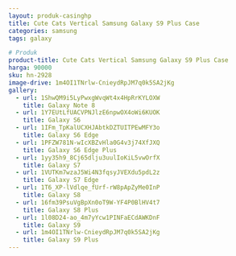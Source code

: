 ```yaml
---
layout: produk-casinghp
title: Cute Cats Vertical Samsung Galaxy S9 Plus Case
categories: samsung
tags: galaxy

# Produk
product-title: Cute Cats Vertical Samsung Galaxy S9 Plus Case
harga: 90000
sku: hn-2928
image-drive: 1m4OI1TNrlw-CnieydRpJM7q0k5SA2jKg
gallery:
  - url: 1ShwQM9i5LyPwxgWvqWt4x4HpRrKYLOXW
    title: Galaxy Note 8
  - url: 1Y7EUtLfUACVPNJlzE6npwOX4oWi6KUOK
    title: Galaxy S6
  - url: 1IFm_TpKalUCXHJAbtkDZTUITPEwMFY3o
    title: Galaxy S6 Edge
  - url: 1PFZW781N-wIcXBZvHla0G4v3j74XfJXQ
    title: Galaxy S6 Edge Plus
  - url: 1yy35h9_8Cj65dlju3uulIoKiL5vwOrfX
    title: Galaxy S7
  - url: 1VUTKm7wzaJ5Wi4N3fqsyJVEXdu5pdL2z
    title: Galaxy S7 Edge
  - url: 1T6_XP-lVdlqe_fUrf-rW8pApZyMe0InP
    title: Galaxy S8
  - url: 16fm39PsuVgBpXn0oT9W-YF4P0BlHV4t7
    title: Galaxy S8 Plus
  - url: 1l08D24-ao_4m7yYcw1PINFaECdAWKDnF
    title: Galaxy S9
  - url: 1m4OI1TNrlw-CnieydRpJM7q0k5SA2jKg
    title: Galaxy S9 Plus
---
```

